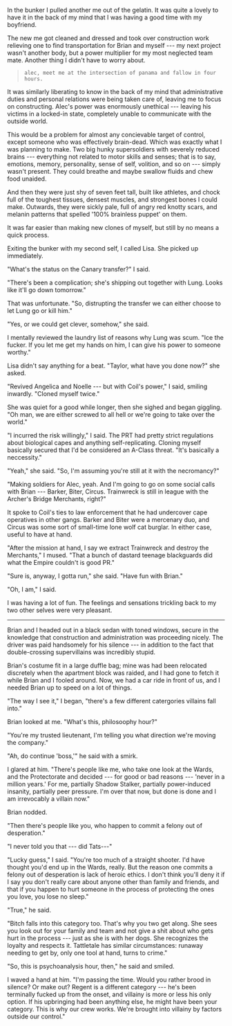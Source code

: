 In the bunker I pulled another me out of the gelatin. It was quite
a lovely to have it in the back of my mind that I was having a good time with my boyfriend.

The new me got cleaned and dressed and took over construction work relieving one to find transportation
for Brian and myself --- my next project wasn't another body, but a power multiplier for my most neglected
team mate. Another thing I didn't have to worry about.

> ~~~
> alec, meet me at the intersection of panama and fallow in four hours.
> ~~~

It was similarly liberating to know in the back of my mind that administrative duties and personal relations were being
taken care of, leaving me to focus on constructing. Alec's power was enormously unethical --- leaving his victims in
a locked-in state, completely unable to communicate with the outside world.

This would be a problem for almost any concievable target of control, except someone who was effectively brain-dead.
Which was exactly what I was planning to make. Two big hunky supersoldiers with severely reduced brains --- everything
not related to motor skills and senses; that is to say, emotions, memory, personality, sense of self, volition, and so
on --- simply wasn't present. They could breathe and maybe swallow fluids and chew food unaided.

And then they were just shy of seven feet tall, built like athletes, and chock full of the toughest tissues, densest
muscles, and strongest bones I could make. Outwards, they were sickly pale, full of angry red knotty scars, and melanin
patterns that spelled '100% brainless puppet' on them.

It was far easier than making new clones of myself, but still by no means a quick process.

Exiting the bunker with my second self, I called Lisa. She picked up immediately.

"What's the status on the Canary transfer?" I said.

"There's been a complication; she's shipping out together with Lung. Looks like it'll go down tomorrow."

That was unfortunate. "So, distrupting the transfer we can either choose to let Lung go or kill him."

"Yes, or we could get clever, somehow," she said.

I mentally reviewed the laundry list of reasons why Lung was scum. "Ice the fucker. If you let me get my
hands on him, I can give his power to someone worthy."

Lisa didn't say anything for a beat. "Taylor, what have you done now?" she asked.

"Revived Angelica and Noelle --- but with Coil's power," I said, smiling inwardly. "Cloned myself twice."

She was quiet for a good while longer, then she sighed and began giggling. "Oh man, we are either
screwed to all hell or we're going to take over the world."

"I incurred the risk willingly," I said. The PRT had pretty strict regulations about biological capes and
anything self-replicating. Cloning myself basically secured that I'd be considered an A-Class threat.
"It's basically a neccessity."

"Yeah," she said. "So, I'm assuming you're still at it with the necromancy?"

"Making soldiers for Alec, yeah. And I'm going to go on some social calls with Brian --- Barker, Biter, Circus.
Trainwreck is still in league with the Archer's Bridge Merchants, right?"

It spoke to Coil's ties to law enforcement that he had undercover cape operatives in other gangs. Barker and
Biter were a mercenary duo, and Circus was some sort of small-time lone wolf cat burglar. In either case,
useful to have at hand.

"After the mission at hand, I say we extract Trainwreck and destroy the Merchants," I mused. "That a bunch of
dastard teenage blackguards did what the Empire couldn't is good PR."

"Sure is, anyway, I gotta run," she said. "Have fun with Brian."

"Oh, I am," I said.

I was having a lot of fun. The feelings and sensations trickling back to my two other selves were
very pleasant.

----

Brian and I headed out in a black sedan with toned windows, secure in the knowledge that construction and administration
was proceeding nicely. The driver was paid handsomely for his silence --- in addition to the fact that double-crossing
supervillains was incredibly stupid.

Brian's costume fit in a large duffle bag; mine was had been relocated discretely when the apartment block was
raided, and I had gone to fetch it while Brian and I fooled around. Now, we had a car ride in front of us, and I
needed Brian up to speed on a lot of things.

"The way I see it," I began, "there's a few different catergories villains fall into."

Brian looked at me. "What's this, philosoophy hour?"

"You're my trusted lieutenant, I'm telling you what direction we're moving the company."

"Ah, do continue 'boss,'" he said with a smirk.

I glared at him. "There's people like me, who take one look at the Wards, and the Protectorate and decided
--- for good or bad reasons --- 'never in a million years.' For me, partially Shadow Stalker, partially
power-induced insanity, partially peer pressure. I'm over that now, but done is done and I am irrevocably a villain
now."

Brian nodded.

"Then there's people like you, who happen to commit a felony out of desperation."

"I never told you that --- did Tats---"

"Lucky guess," I said. "You're too much of a straight shooter. I'd have thought you'd end up in
the Wards, really. But the reason one commits a felony out of desperation is lack of heroic ethics. I don't
think you'll deny it if I say you don't really care about anyone other than family and friends, and that if
you happen to hurt someone in the process of protecting the ones you love, you lose no sleep."

"True," he said.

"Bitch falls into this category too. That's why you two get along. She sees you look out for your family and team
and not give a shit about who gets hurt in the process --- just as she is with her dogs. She recognizes the loyalty
and respects it. Tattletale has similar circumstances: runaway needing to get by, only one tool at hand, turns to
crime."

"So, this is psychoanalysis hour, then," he said and smiled.

I waved a hand at him. "I'm passing the time. Would you rather brood in silence? Or make out? Regent
is a different category --- he's been terminally fucked up from the onset,
and villainy is more or less his only option. If his upbringing had been anything else, he might have been your
category. This is why our crew works. We're brought into villainy by factors outside our control."
